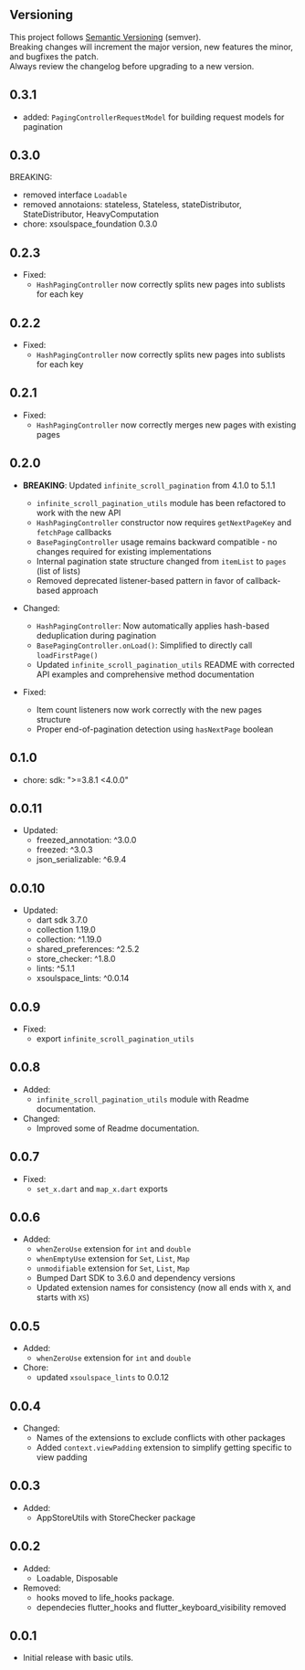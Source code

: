## Versioning

This project follows [Semantic Versioning](https://semver.org/) (semver).  
Breaking changes will increment the major version, new features the minor, and bugfixes the patch.  
Always review the changelog before upgrading to a new version.

## 0.3.1

- added: `PagingControllerRequestModel` for building request models for pagination

## 0.3.0

BREAKING:

- removed interface `Loadable`
- removed annotaions: stateless, Stateless, stateDistributor, StateDistributor, HeavyComputation
- chore: xsoulspace_foundation 0.3.0

## 0.2.3

- Fixed:
  - `HashPagingController` now correctly splits new pages into sublists for each key

## 0.2.2

- Fixed:
  - `HashPagingController` now correctly splits new pages into sublists for each key

## 0.2.1

- Fixed:
  - `HashPagingController` now correctly merges new pages with existing pages

## 0.2.0

- **BREAKING**: Updated `infinite_scroll_pagination` from 4.1.0 to 5.1.1
  - `infinite_scroll_pagination_utils` module has been refactored to work with the new API
  - `HashPagingController` constructor now requires `getNextPageKey` and `fetchPage` callbacks
  - `BasePagingController` usage remains backward compatible - no changes required for existing implementations
  - Internal pagination state structure changed from `itemList` to `pages` (list of lists)
  - Removed deprecated listener-based pattern in favor of callback-based approach
- Changed:

  - `HashPagingController`: Now automatically applies hash-based deduplication during pagination
  - `BasePagingController.onLoad()`: Simplified to directly call `loadFirstPage()`
  - Updated `infinite_scroll_pagination_utils` README with corrected API examples and comprehensive method documentation

- Fixed:
  - Item count listeners now work correctly with the new pages structure
  - Proper end-of-pagination detection using `hasNextPage` boolean

## 0.1.0

- chore: sdk: ">=3.8.1 <4.0.0"

## 0.0.11

- Updated:
  - freezed_annotation: ^3.0.0
  - freezed: ^3.0.3
  - json_serializable: ^6.9.4

## 0.0.10

- Updated:
  - dart sdk 3.7.0
  - collection 1.19.0
  - collection: ^1.19.0
  - shared_preferences: ^2.5.2
  - store_checker: ^1.8.0
  - lints: ^5.1.1
  - xsoulspace_lints: ^0.0.14

## 0.0.9

- Fixed:
  - export `infinite_scroll_pagination_utils`

## 0.0.8

- Added:
  - `infinite_scroll_pagination_utils` module with Readme documentation.
- Changed:
  - Improved some of Readme documentation.

## 0.0.7

- Fixed:
  - `set_x.dart` and `map_x.dart` exports

## 0.0.6

- Added:
  - `whenZeroUse` extension for `int` and `double`
  - `whenEmptyUse` extension for `Set`, `List`, `Map`
  - `unmodifiable` extension for `Set`, `List`, `Map`
  - Bumped Dart SDK to 3.6.0 and dependency versions
  - Updated extension names for consistency (now all ends with `X`, and starts with `XS`)

## 0.0.5

- Added:
  - `whenZeroUse` extension for `int` and `double`
- Chore:
  - updated `xsoulspace_lints` to 0.0.12

## 0.0.4

- Changed:
  - Names of the extensions to exclude conflicts with other packages
  - Added `context.viewPadding` extension to simplify getting specific to view padding

## 0.0.3

- Added:
  - AppStoreUtils with StoreChecker package

## 0.0.2

- Added:
  - Loadable, Disposable
- Removed:
  - hooks moved to life_hooks package.
  - dependecies flutter_hooks and flutter_keyboard_visibility removed

## 0.0.1

- Initial release with basic utils.
